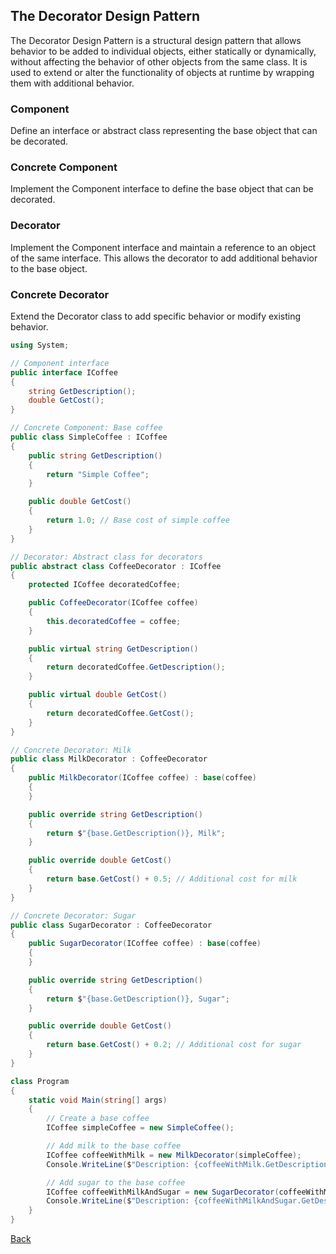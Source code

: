 ## The Decorator Design Pattern

The Decorator Design Pattern is a structural design pattern that allows behavior to be added to individual objects, either statically or dynamically, without affecting the behavior of other objects from the same class. It is used to extend or alter the functionality of objects at runtime by wrapping them with additional behavior.

### Component
Define an interface or abstract class representing the base object that can be decorated.

### Concrete Component
Implement the Component interface to define the base object that can be decorated.

### Decorator
Implement the Component interface and maintain a reference to an object of the same interface. This allows the decorator to add additional behavior to the base object.

### Concrete Decorator
Extend the Decorator class to add specific behavior or modify existing behavior.

```csharp
using System;

// Component interface
public interface ICoffee
{
    string GetDescription();
    double GetCost();
}

// Concrete Component: Base coffee
public class SimpleCoffee : ICoffee
{
    public string GetDescription()
    {
        return "Simple Coffee";
    }

    public double GetCost()
    {
        return 1.0; // Base cost of simple coffee
    }
}

// Decorator: Abstract class for decorators
public abstract class CoffeeDecorator : ICoffee
{
    protected ICoffee decoratedCoffee;

    public CoffeeDecorator(ICoffee coffee)
    {
        this.decoratedCoffee = coffee;
    }

    public virtual string GetDescription()
    {
        return decoratedCoffee.GetDescription();
    }

    public virtual double GetCost()
    {
        return decoratedCoffee.GetCost();
    }
}

// Concrete Decorator: Milk
public class MilkDecorator : CoffeeDecorator
{
    public MilkDecorator(ICoffee coffee) : base(coffee)
    {
    }

    public override string GetDescription()
    {
        return $"{base.GetDescription()}, Milk";
    }

    public override double GetCost()
    {
        return base.GetCost() + 0.5; // Additional cost for milk
    }
}

// Concrete Decorator: Sugar
public class SugarDecorator : CoffeeDecorator
{
    public SugarDecorator(ICoffee coffee) : base(coffee)
    {
    }

    public override string GetDescription()
    {
        return $"{base.GetDescription()}, Sugar";
    }

    public override double GetCost()
    {
        return base.GetCost() + 0.2; // Additional cost for sugar
    }
}

class Program
{
    static void Main(string[] args)
    {
        // Create a base coffee
        ICoffee simpleCoffee = new SimpleCoffee();

        // Add milk to the base coffee
        ICoffee coffeeWithMilk = new MilkDecorator(simpleCoffee);
        Console.WriteLine($"Description: {coffeeWithMilk.GetDescription()}, Cost: ${coffeeWithMilk.GetCost()}");

        // Add sugar to the base coffee
        ICoffee coffeeWithMilkAndSugar = new SugarDecorator(coffeeWithMilk);
        Console.WriteLine($"Description: {coffeeWithMilkAndSugar.GetDescription()}, Cost: ${coffeeWithMilkAndSugar.GetCost()}");
    }
}
```
[Back](README.md/#decorator)
